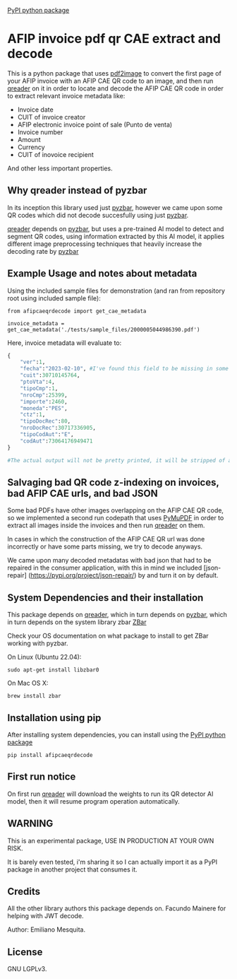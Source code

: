[PyPI python package](https://pypi.org/project/afipcaeqrdecode/)

# AFIP invoice pdf qr CAE extract and decode

This is a python package that uses [pdf2image](https://pypi.org/project/pdf2image/) to convert the first page of your AFIP invoice with an AFIP CAE QR code to an image, and then run [qreader](https://pypi.org/project/qreader/) on it in order to locate and decode the AFIP CAE QR code in order to extract relevant invoice metadata like: 

- Invoice date
- CUIT of invoice creator
- AFIP electronic invoice point of sale (Punto de venta)
- Invoice number
- Amount
- Currency
- CUIT of inovoice recipient

And other less important properties.

## Why qreader instead of pyzbar

In its inception this library used just [pyzbar](https://pypi.org/project/pyzbar/), however we came upon some QR codes which did not decode succesfully using just [pyzbar](https://pypi.org/project/pyzbar/).

[qreader](https://pypi.org/project/qreader/) depends on [pyzbar](https://pypi.org/project/pyzbar/), but uses a pre-trained AI model to detect and segment QR codes, using information extracted by this AI model, it applies different image preprocessing techniques that heavily increase the decoding rate by [pyzbar](https://pypi.org/project/pyzbar/)

## Example Usage and notes about metadata

Using the included sample files for demonstration (and ran from repository root using included sample file):

```
from afipcaeqrdecode import get_cae_metadata

invoice_metadata = get_cae_metadata('./tests/sample_files/2000005044986390.pdf')
```

Here, invoice metadata will evaluate to:

```python
{
    "ver":1,
    "fecha":"2023-02-10", #I've found this field to be missing in some decodes
    "cuit":30710145764,
    "ptoVta":4,
    "tipoCmp":1,
    "nroCmp":25399,
    "importe":2460,
    "moneda":"PES",
    "ctz":1,
    "tipoDocRec":80,
    "nroDocRec":30717336905,
    "tipoCodAut":"E",
    "codAut":73064176949471
}

#The actual output will not be pretty printed, it will be stripped of all whitespace and formatting characters
```

## Salvaging bad QR code z-indexing on invoices, bad AFIP CAE urls, and bad JSON

Some bad PDFs have other images overlapping on the AFIP CAE QR code, so we implemented a second run codepath that uses [PyMuPDF](https://pypi.org/project/PyMuPDF/) in order to extract all images inside the invoices and then run [qreader](https://pypi.org/project/qreader/) on them.

In cases in which the construction of the AFIP CAE QR url was done incorrectly or have some parts missing, we try to decode anyways.

We came upon many decoded metadatas with bad json that had to be repaired in the consumer application, with this in mind we included [json-repair] (https://pypi.org/project/json-repair/) by and turn it on by default.

## System Dependencies and their installation

This package depends on [qreader](https://pypi.org/project/qreader/), which in turn depends on [pyzbar](https://pypi.org/project/pyzbar/), which in turn depends on the system library zbar [ZBar](https://zbar.sourceforge.net/)

Check your OS documentation on what package to install to get ZBar working with pyzbar.

On Linux (Ubuntu 22.04):

`sudo apt-get install libzbar0`


On Mac OS X:

`brew install zbar`

## Installation using pip

After installing system dependencies, you can install using the [PyPI python package](https://pypi.org/project/afipcaeqrdecode/)

`pip install afipcaeqrdecode`

## First run notice

On first run [qreader](https://pypi.org/project/qreader/) will download the weights to run its QR detector AI model, then it will resume program operation automatically.


## WARNING

This is an experimental package, USE IN PRODUCTION AT YOUR OWN RISK.

It is barely even tested, i'm sharing it so I can actually import it as a PyPI package in another project that consumes it.

## Credits

All the other library authors this package depends on.
Facundo Mainere for helping with JWT decode.

Author: Emiliano Mesquita.

## License

GNU LGPLv3.

